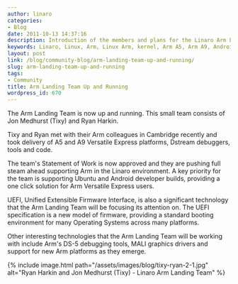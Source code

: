 ```yaml
---
author: linaro
categories:
- Blog
date: 2011-10-13 14:37:16
description: Introduction of the members and plans for the Linaro Arm Landing team
keywords: Linaro, Linux, Arm, Linux Arm, kernel, Arm A5, Arm A9, Android, Ubuntu
layout: post
link: /blog/community-blog/arm-landing-team-up-and-running/
slug: arm-landing-team-up-and-running
tags:
- Community
title: Arm Landing Team Up and Running
wordpress_id: 670
---
```


The Arm Landing Team is now up and running. This small team consists of Jon Medhurst (Tixy) and Ryan Harkin.

Tixy and Ryan met with their Arm colleagues in Cambridge recently and took delivery of A5 and A9 Versatile Express platforms, Dstream debuggers, tools and code.

The team's Statement of Work is now approved and they are pushing full steam ahead supporting Arm in the Linaro environment. A key priority for the team is supporting Ubuntu and Android developer builds, providing a one click solution for Arm Versatile Express users.

UEFI, Unified Extensible Firmware Interface, is also a significant technology that the Arm Landing Team will be focusing its attention on. The UEFI specification is a new model of firmware, providing a standard booting environment for many Operating Systems across many platforms.

Other interesting technologies that the Arm Landing Team will be working with include Arm's DS-5 debugging tools, MALI graphics drivers and support for new Arm platforms as they emerge.

{% include image.html path="/assets/images/blog/tixy-ryan-2-1.jpg" alt="Ryan Harkin and Jon Medhurst (Tixy) - Linaro Arm Landing Team" %}
